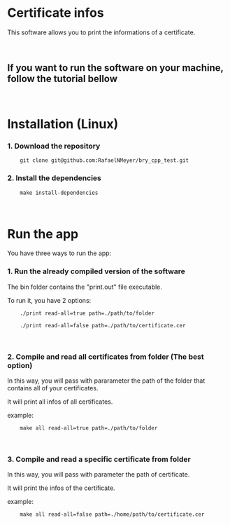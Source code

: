 # Certificate infos

This software allows you to print the informations of a certificate.

<br/>

## If you want to run the software on your machine, follow the tutorial bellow

<br>

# Installation (Linux)

### 1. Download the repository

        git clone git@github.com:RafaelNMeyer/bry_cpp_test.git

### 2. Install the dependencies

        make install-dependencies

<br/>

# Run the app

You have three ways to run the app:

### 1. Run the already compiled version of the software

The bin folder contains the "print.out" file executable.

To run it, you have 2 options:

        ./print read-all=true path=./path/to/folder

        ./print read-all=false path=./path/to/certificate.cer

<br>

### 2. Compile and read all certificates from folder (The best option)

In this way, you will pass with pararameter the path of the folder that contains all of your certificates.

It will print all infos of all certificates.

example:

        make all read-all=true path=./path/to/folder

<br>

### 3. Compile and read a specific certificate from folder

In this way, you will pass with parameter the path of certificate.

It will print the infos of the certificate.

example:

        make all read-all=false path=./home/path/to/certificate.cer
        
